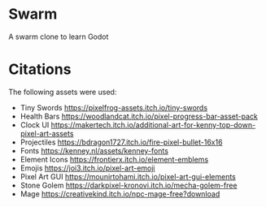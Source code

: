 # Swarm
 A swarm clone to learn Godot


# Citations
The following assets were used:
- Tiny Swords  		https://pixelfrog-assets.itch.io/tiny-swords
- Health Bars  		https://woodlandcat.itch.io/pixel-progress-bar-asset-pack
- Clock UI     		https://makertech.itch.io/additional-art-for-kenny-top-down-pixel-art-assets
- Projectiles  		https://bdragon1727.itch.io/fire-pixel-bullet-16x16
- Fonts        		https://kenney.nl/assets/kenney-fonts
- Element Icons		https://frontierx.itch.io/element-emblems
- Emojis       		https://joi3.itch.io/pixel-art-emoji
- Pixel Art GUI     https://mounirtohami.itch.io/pixel-art-gui-elements
- Stone Golem       https://darkpixel-kronovi.itch.io/mecha-golem-free
- Mage              https://creativekind.itch.io/npc-mage-free?download
